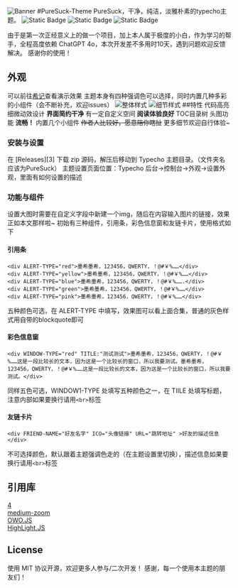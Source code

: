 ![Banner](https://s2.loli.net/2024/08/05/M4FTuyI2b7aU3Ag.png)
#PureSuck-Theme
PureSuck，干净，纯洁，淡雅朴素的typecho主题。
![Static Badge](https://img.shields.io/badge/RELEASE-1.1.0-blue)
![Static Badge](https://img.shields.io/badge/LICENSE-MIT-green)
![Static Badge](https://img.shields.io/badge/AUTHOR-MoXiify-pink)  

由于是第一次正经意义上的做一个项目，加上本人属于极度的小白，作为学习的帮手，全程高度依赖 ChatGPT 4o，本次开发差不多用时10天，遇到问题欢迎反馈解决。
感谢你的使用！
## 外观
可以前往[希记](note.moxiify.cn)查看演示效果
主题本身有四种强调色可以选择，同时内置几种多彩的小组件（会不断补充，欢迎issues）
![整体样式](https://s2.loli.net/2024/08/05/NZItCKfVaFMxXHA.png)
![细节样式](https://s2.loli.net/2024/08/05/1JWB6G3gqlEV7pR.png)
##特性
代码高亮 
细微动效设计
**界面简约干净**
有一定自定义空间
**阅读体验良好**
TOC目录树
头图功能
**流畅！**
内置几个小组件
~~作者人比较好，愿意陪你瞎扯~~
更多细节欢迎自行体验~
### 安装与设置
在 [Releases][3] 下载 zip 源码，解压后移动到 Typecho 主题目录。（文件夹名应该为PureSuck）
主题设置页面位置：Typecho 后台->控制台->外观->设置外观，里面有如何设置的描述
### 功能与组件
设置大图时需要在自定义字段中新建一个img，随后在内容输入图片的链接，效果正如本文那样啦~
初始有三种组件，引用条，彩色信息窗和友链卡片，使用格式如下
#### 引用条
```
<div ALERT-TYPE="red">墨希墨希，123456，QWERTY，！@#￥%……</div>
<div ALERT-TYPE="yellow">墨希墨希，123456，QWERTY，！@#￥%……</div>
<div ALERT-TYPE="blue">墨希墨希，123456，QWERTY，！@#￥%…….</div>
<div ALERT-TYPE="green">墨希墨希，123456，QWERTY，！@#￥%……</div>
<div ALERT-TYPE="pink">墨希墨希，123456，QWERTY，！@#￥%……</div>
```
五种颜色可选，在 ALERT-TYPE 中填写，效果图可以看上面合集，普通的灰色样式用自带的blockquote即可
#### 彩色信息窗
```
<div WINDOW-TYPE="red" TITLE:"测试测试">墨希墨希，123456，QWERTY，！@#￥%……这是一段比较长的文本，因为这是一个比较长的窗口，所以我要测试。墨希墨希，123456，QWERTY，！@#￥%……这是一段比较长的文本，因为这是一个比较长的窗口，所以我要测试。</div>
```
同样五色可选，WINDOW1-TYPE 处填写五种颜色之一，在 TIILE 处填写标题，注意内部如果要换行请用`<br>`标签
#### 友链卡片
```
<div FRIEND-NAME="好友名字" ICO="头像链接" URL="跳转地址" >好友的描述信息</div>
```
不可选择颜色，默认跟着主题强调色走的（在主题设置里切换），描述信息如果要换行请用`<br>`标签
## 引用库
[4](https://github.com/michalsnik/aos)  
[medium-zoom](https://github.com/francoischalifour/medium-zoom)  
[OWO.JS](https://github.com/DIYgod/OwO)  
[HighLight.JS](https://github.com/highlightjs/highlight.js)
## License
使用 MIT 协议开源，欢迎更多人参与/二次开发！
感谢，每一个使用本主题的朋友们！
